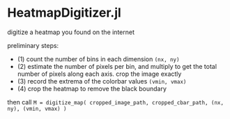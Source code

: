 # HeatmapDigitizer.jl
digitize a heatmap you found on the internet


preliminary steps: 

- (1) count the number of bins in each dimension `(nx, ny)`
- (2) estimate the number of pixels per bin, and multiply to get the total number of pixels along each axis. crop the image exactly
- (3) record the extrema of the colorbar values `(vmin, vmax)`
- (4) crop the heatmap to remove the black boundary


then call `M = digitize_map( cropped_image_path, cropped_cbar_path, (nx, ny), (vmin, vmax) )`
